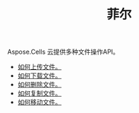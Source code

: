 ﻿---
title: 菲尔
second_title: Aspose.Cells Cloud Documen
type: docs
url: /zh/file/
keywords: Upload, download, delete, copy, and move file
description: Aspose.Cells Cloud REST API 支持上传、下载、删除、复制、移动文件。 SDK支持多种开发语言。它们包括 Android、C#、Go、Java、NodeJS、Perl、PHP、Python、Ruby 和 swift
weight: 100
---
Aspose.Cells 云提供多种文件操作API。

- [如何上传文件。](/cells/zh/file/upload/)
- [如何下载文件。](/cells/zh/file/download/)
- [如何删除文件。](/cells/zh/file/delete/)
- [如何复制文件。](/cells/zh/file/copy/)
- [如何移动文件。](/cells/zh/file/move/)

